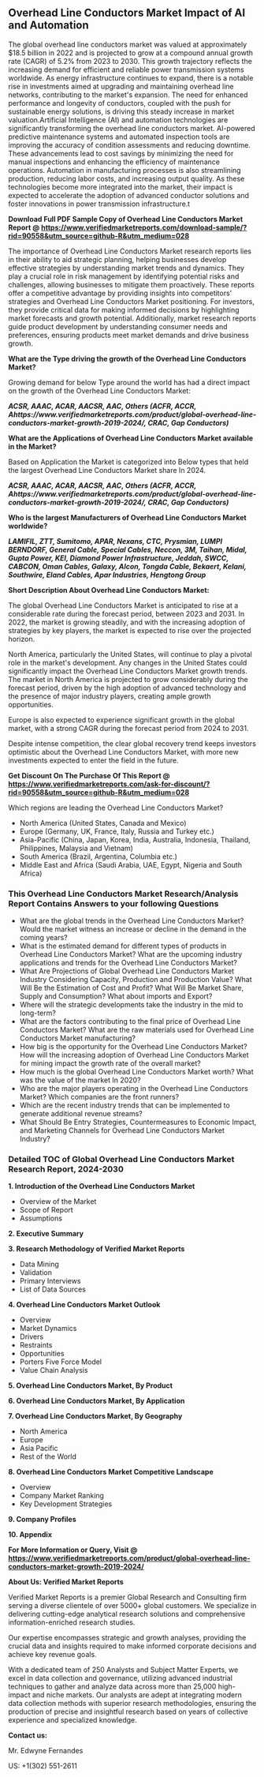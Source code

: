 <h2>Overhead Line Conductors Market Impact of AI and Automation</h2>The global overhead line conductors market was valued at approximately $18.5 billion in 2022 and is projected to grow at a compound annual growth rate (CAGR) of 5.2% from 2023 to 2030. This growth trajectory reflects the increasing demand for efficient and reliable power transmission systems worldwide. As energy infrastructure continues to expand, there is a notable rise in investments aimed at upgrading and maintaining overhead line networks, contributing to the market's expansion. The need for enhanced performance and longevity of conductors, coupled with the push for sustainable energy solutions, is driving this steady increase in market valuation.Artificial Intelligence (AI) and automation technologies are significantly transforming the overhead line conductors market. AI-powered predictive maintenance systems and automated inspection tools are improving the accuracy of condition assessments and reducing downtime. These advancements lead to cost savings by minimizing the need for manual inspections and enhancing the efficiency of maintenance operations. Automation in manufacturing processes is also streamlining production, reducing labor costs, and increasing output quality. As these technologies become more integrated into the market, their impact is expected to accelerate the adoption of advanced conductor solutions and foster innovations in power transmission infrastructure.t</p><p id="" class=""><strong>Download Full PDF Sample Copy of Overhead Line Conductors Market Report @ <a href="https://www.verifiedmarketreports.com/download-sample/?rid=90558&utm_source=github-R&utm_medium=028" target="_blank">https://www.verifiedmarketreports.com/download-sample/?rid=90558&utm_source=github-R&utm_medium=028</a></strong></p><p>The importance of&nbsp;Overhead Line Conductors Market research reports lies in their ability to aid strategic planning, helping businesses develop effective strategies by understanding market trends and dynamics. They play a crucial role in risk management by identifying potential risks and challenges, allowing businesses to mitigate them proactively. These reports offer a competitive advantage by providing insights into competitors' strategies and Overhead Line Conductors Market positioning. For investors, they provide critical data for making informed decisions by highlighting market forecasts and growth potential. Additionally, market research reports guide product development by understanding consumer needs and preferences, ensuring products meet market demands and drive business growth.</p><p><strong>What are the&nbsp;Type driving the growth of the Overhead Line Conductors Market?</strong></p><p id="" class="">Growing demand for below Type around the world has had a direct impact on the growth of the Overhead Line Conductors Market:</p><em><strong>ACSR, AAAC, ACAR, AACSR, AAC, Others (ACFR, ACCR, Ahttps://www.verifiedmarketreports.com/product/global-overhead-line-conductors-market-growth-2019-2024/, CRAC, Gap Conductors)</strong></em></p><strong>What are the&nbsp;Applications&nbsp;of Overhead Line Conductors Market available in the Market?</strong></p><p id="" class="">Based on Application the Market is categorized into Below types that held the largest Overhead Line Conductors Market share In 2024.</p><em><strong>ACSR, AAAC, ACAR, AACSR, AAC, Others (ACFR, ACCR, Ahttps://www.verifiedmarketreports.com/product/global-overhead-line-conductors-market-growth-2019-2024/, CRAC, Gap Conductors)</strong></em></p><strong>Who is the largest Manufacturers of Overhead Line Conductors Market worldwide?</strong></p><p><em><strong>LAMIFIL, ZTT, Sumitomo, APAR, Nexans, CTC, Prysmian, LUMPI BERNDORF, General Cable, Special Cables, Neccon, 3M, Taihan, Midal, Gupta Power, KEI, Diamond Power Infrastructure, Jeddah, SWCC, CABCON, Oman Cables, Galaxy, Alcon, Tongda Cable, Bekaert, Kelani, Southwire, Eland Cables, Apar Industries, Hengtong Group</strong></em></p><p id="" class=""><strong>Short Description About Overhead Line Conductors Market:</strong></p><p>The global Overhead Line Conductors Market is anticipated to rise at a considerable rate during the forecast period, between 2023 and 2031. In 2022, the market is growing steadily, and with the increasing adoption of strategies by key players, the market is expected to rise over the projected horizon.</p><p>North America, particularly the United States, will continue to play a pivotal role in the market's development. Any changes in the United States could significantly impact the Overhead Line Conductors Market growth trends. The market in North America is projected to grow considerably during the forecast period, driven by the high adoption of advanced technology and the presence of major industry players, creating ample growth opportunities.</p><p>Europe is also expected to experience significant growth in the global market, with a strong CAGR during the forecast period from 2024 to 2031.</p><p>Despite intense competition, the clear global recovery trend keeps investors optimistic about the Overhead Line Conductors Market, with more new investments expected to enter the field in the future.</p><p id="" class=""><strong>Get Discount On The Purchase Of This Report @ <a href="https://www.verifiedmarketreports.com/ask-for-discount/?rid=90558&utm_source=github-R&utm_medium=028" target="_blank">https://www.verifiedmarketreports.com/ask-for-discount/?rid=90558&utm_source=github-R&utm_medium=028</a></strong></p>Which regions are leading the Overhead Line Conductors Market?</p><ul><li>North America (United States, Canada and Mexico)</li><li>Europe (Germany, UK, France, Italy, Russia and Turkey etc.)</li><li>Asia-Pacific (China, Japan, Korea, India, Australia, Indonesia, Thailand, Philippines, Malaysia and Vietnam)</li><li>South America (Brazil, Argentina, Columbia etc.)</li><li>Middle East and Africa (Saudi Arabia, UAE, Egypt, Nigeria and South Africa)</li></ul><h3 id="" class="">This Overhead Line Conductors Market Research/Analysis Report Contains Answers to your following Questions</h3><ul><li>What are the global trends in the Overhead Line Conductors Market? Would the market witness an increase or decline in the demand in the coming years?</li><li>What is the estimated demand for different types of products in Overhead Line Conductors Market? What are the upcoming industry applications and trends for the Overhead Line Conductors Market?</li><li>What Are Projections of Global Overhead Line Conductors Market Industry Considering Capacity, Production and Production Value? What Will Be the Estimation of Cost and Profit? What Will Be Market Share, Supply and Consumption? What about imports and Export?</li><li>Where will the strategic developments take the industry in the mid to long-term?</li><li>What are the factors contributing to the final price of Overhead Line Conductors Market? What are the raw materials used for Overhead Line Conductors Market manufacturing?</li><li>How big is the opportunity for the Overhead Line Conductors Market? How will the increasing adoption of Overhead Line Conductors Market for mining impact the growth rate of the overall market?</li><li>How much is the global Overhead Line Conductors Market worth? What was the value of the market In 2020?</li><li>Who are the major players operating in the Overhead Line Conductors Market? Which companies are the front runners?</li><li>Which are the recent industry trends that can be implemented to generate additional revenue streams?</li><li>What Should Be Entry Strategies, Countermeasures to Economic Impact, and Marketing Channels for Overhead Line Conductors Market Industry?</li></ul><h3 id="" class="">Detailed TOC of Global Overhead Line Conductors Market Research Report, 2024-2030</h3><p id="" class=""><strong>1. Introduction of the Overhead Line Conductors Market</strong></p><ul><li>Overview of the Market</li><li>Scope of Report</li><li>Assumptions</li></ul><p id="" class=""><strong>2. Executive Summary</strong></p><p id="" class=""><strong>3. Research Methodology of Verified Market Reports</strong></p><ul><li>Data Mining</li><li>Validation</li><li>Primary Interviews</li><li>List of Data Sources</li></ul><p id="" class=""><strong>4. Overhead Line Conductors Market Outlook</strong></p><ul><li>Overview</li><li>Market Dynamics</li><li>Drivers</li><li>Restraints</li><li>Opportunities</li><li>Porters Five Force Model</li><li>Value Chain Analysis</li></ul><p id="" class=""><strong>5. Overhead Line Conductors Market, By Product</strong></p><p id="" class=""><strong>6. Overhead Line Conductors Market, By Application</strong></p><p id="" class=""><strong>7. Overhead Line Conductors Market, By Geography</strong></p><ul><li>North America</li><li>Europe</li><li>Asia Pacific</li><li>Rest of the World</li></ul><p id="" class=""><strong>8. Overhead Line Conductors Market Competitive Landscape</strong></p><ul><li>Overview</li><li>Company Market Ranking</li><li>Key Development Strategies</li></ul><p id="" class=""><strong>9. Company Profiles</strong></p><p id="" class=""><strong>10. Appendix</strong></p><p id="" class=""><strong>For More Information or Query, Visit @ <a href="https://www.verifiedmarketreports.com/product/global-overhead-line-conductors-market-growth-2019-2024/" target="_blank">https://www.verifiedmarketreports.com/product/global-overhead-line-conductors-market-growth-2019-2024/</a></strong></p><p id="" class=""><strong>About Us: Verified Market Reports</strong></p><p id="" class="">Verified Market Reports is a premier Global Research and Consulting firm serving a diverse clientele of over 5000+ global customers. We specialize in delivering cutting-edge analytical research solutions and comprehensive information-enriched research studies.</p><p id="" class="">Our expertise encompasses strategic and growth analyses, providing the crucial data and insights required to make informed corporate decisions and achieve key revenue goals.</p><p id="" class="">With a dedicated team of 250 Analysts and Subject Matter Experts, we excel in data collection and governance, utilizing advanced industrial techniques to gather and analyze data across more than 25,000 high-impact and niche markets. Our analysts are adept at integrating modern data collection methods with superior research methodologies, ensuring the production of precise and insightful research based on years of collective experience and specialized knowledge.</p><p id="" class=""><strong>Contact us:</strong></p><p id="" class="">Mr. Edwyne Fernandes</p><p id="" class="">US: +1(302) 551-2611</p>